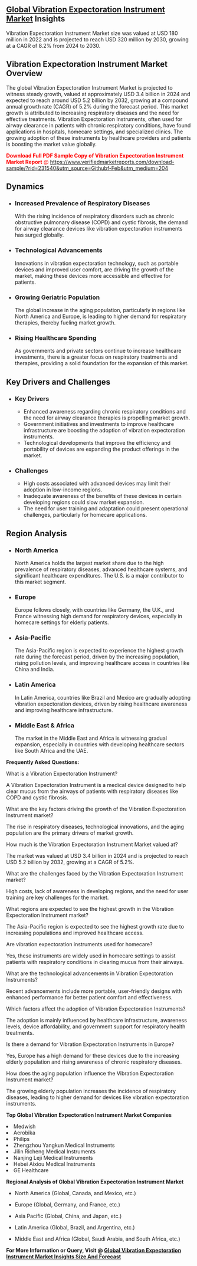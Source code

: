 <h2><a href="https://www.verifiedmarketreports.com/download-sample/?rid=231540&amp;utm_source=Githubf&amp;utm_medium=204" target="_blank">Global Vibration Expectoration Instrument Market</a> Insights</h2><p>Vibration Expectoration Instrument Market size was valued at USD 180 million in 2022 and is projected to reach USD 320 million by 2030, growing at a CAGR of 8.2% from 2024 to 2030.</p><p> <h2>Vibration Expectoration Instrument Market Overview</h2> <p>The global Vibration Expectoration Instrument Market is projected to witness steady growth, valued at approximately USD 3.4 billion in 2024 and expected to reach around USD 5.2 billion by 2032, growing at a compound annual growth rate (CAGR) of 5.2% during the forecast period. This market growth is attributed to increasing respiratory diseases and the need for effective treatments. Vibration Expectoration Instruments, often used for airway clearance in patients with chronic respiratory conditions, have found applications in hospitals, homecare settings, and specialized clinics. The growing adoption of these instruments by healthcare providers and patients is boosting the market value globally.</p> <p><p><span class=""><span style="color: #ff0000;"><strong>Download Full PDF Sample Copy of Vibration Expectoration Instrument Market Report</strong> @ </span><a href="https://www.verifiedmarketreports.com/download-sample/?rid=231540&amp;utm_source=Githubf-Feb&amp;utm_medium=204" target="_blank">https://www.verifiedmarketreports.com/download-sample/?rid=231540&amp;utm_source=Githubf-Feb&amp;utm_medium=204</a></span></p></p> <h2>Dynamics</h2> <ul> <li><h3>Increased Prevalence of Respiratory Diseases</h3> With the rising incidence of respiratory disorders such as chronic obstructive pulmonary disease (COPD) and cystic fibrosis, the demand for airway clearance devices like vibration expectoration instruments has surged globally.</li> <li><h3>Technological Advancements</h3> Innovations in vibration expectoration technology, such as portable devices and improved user comfort, are driving the growth of the market, making these devices more accessible and effective for patients.</li> <li><h3>Growing Geriatric Population</h3> The global increase in the aging population, particularly in regions like North America and Europe, is leading to higher demand for respiratory therapies, thereby fueling market growth.</li> <li><h3>Rising Healthcare Spending</h3> As governments and private sectors continue to increase healthcare investments, there is a greater focus on respiratory treatments and therapies, providing a solid foundation for the expansion of this market.</li> </ul> <h2>Key Drivers and Challenges</h2> <ul> <li><h3>Key Drivers</h3> <ul> <li>Enhanced awareness regarding chronic respiratory conditions and the need for airway clearance therapies is propelling market growth.</li> <li>Government initiatives and investments to improve healthcare infrastructure are boosting the adoption of vibration expectoration instruments.</li> <li>Technological developments that improve the efficiency and portability of devices are expanding the product offerings in the market.</li> </ul> </li> <li><h3>Challenges</h3> <ul> <li>High costs associated with advanced devices may limit their adoption in low-income regions.</li> <li>Inadequate awareness of the benefits of these devices in certain developing regions could slow market expansion.</li> <li>The need for user training and adaptation could present operational challenges, particularly for homecare applications.</li> </ul> </li> </ul> <h2>Region Analysis</h2> <ul> <li><h3>North America</h3> North America holds the largest market share due to the high prevalence of respiratory diseases, advanced healthcare systems, and significant healthcare expenditures. The U.S. is a major contributor to this market segment.</li> <li><h3>Europe</h3> Europe follows closely, with countries like Germany, the U.K., and France witnessing high demand for respiratory devices, especially in homecare settings for elderly patients.</li> <li><h3>Asia-Pacific</h3> The Asia-Pacific region is expected to experience the highest growth rate during the forecast period, driven by the increasing population, rising pollution levels, and improving healthcare access in countries like China and India.</li> <li><h3>Latin America</h3> In Latin America, countries like Brazil and Mexico are gradually adopting vibration expectoration devices, driven by rising healthcare awareness and improving healthcare infrastructure.</li> <li><h3>Middle East & Africa</h3> The market in the Middle East and Africa is witnessing gradual expansion, especially in countries with developing healthcare sectors like South Africa and the UAE.</li> </ul> <p><strong>Frequently Asked Questions:</strong></p> <p>What is a Vibration Expectoration Instrument?</p> <p>A Vibration Expectoration Instrument is a medical device designed to help clear mucus from the airways of patients with respiratory diseases like COPD and cystic fibrosis.</p> <p>What are the key factors driving the growth of the Vibration Expectoration Instrument market?</p> <p>The rise in respiratory diseases, technological innovations, and the aging population are the primary drivers of market growth.</p> <p>How much is the Vibration Expectoration Instrument Market valued at?</p> <p>The market was valued at USD 3.4 billion in 2024 and is projected to reach USD 5.2 billion by 2032, growing at a CAGR of 5.2%.</p> <p>What are the challenges faced by the Vibration Expectoration Instrument market?</p> <p>High costs, lack of awareness in developing regions, and the need for user training are key challenges for the market.</p> <p>What regions are expected to see the highest growth in the Vibration Expectoration Instrument market?</p> <p>The Asia-Pacific region is expected to see the highest growth rate due to increasing populations and improved healthcare access.</p> <p>Are vibration expectoration instruments used for homecare?</p> <p>Yes, these instruments are widely used in homecare settings to assist patients with respiratory conditions in clearing mucus from their airways.</p> <p>What are the technological advancements in Vibration Expectoration Instruments?</p> <p>Recent advancements include more portable, user-friendly designs with enhanced performance for better patient comfort and effectiveness.</p> <p>Which factors affect the adoption of Vibration Expectoration Instruments?</p> <p>The adoption is mainly influenced by healthcare infrastructure, awareness levels, device affordability, and government support for respiratory health treatments.</p> <p>Is there a demand for Vibration Expectoration Instruments in Europe?</p> <p>Yes, Europe has a high demand for these devices due to the increasing elderly population and rising awareness of chronic respiratory diseases.</p> <p>How does the aging population influence the Vibration Expectoration Instrument market?</p> <p>The growing elderly population increases the incidence of respiratory diseases, leading to higher demand for devices like vibration expectoration instruments.</p> </p><p><strong>Top Global Vibration Expectoration Instrument Market Companies</strong></p><div data-test-id=""><p><li>Medwish</li><li> Aerobika</li><li> Philips</li><li> Zhengzhou Yangkun Medical Instruments</li><li> Jilin Richeng Medical Instruments</li><li> Nanjing Leji Medical Instruments</li><li> Hebei Aixiou Medical Instruments</li><li> GE Healthcare</li></p><div><strong>Regional Analysis of&nbsp;Global Vibration Expectoration Instrument Market</strong></div><ul><li dir="ltr"><p dir="ltr">North America&nbsp;(Global, Canada, and Mexico, etc.)</p></li><li dir="ltr"><p dir="ltr">Europe (Global, Germany, and France, etc.)</p></li><li dir="ltr"><p dir="ltr">Asia Pacific&nbsp;(Global, China, and Japan, etc.)</p></li><li dir="ltr"><p dir="ltr">Latin America&nbsp;(Global, Brazil, and Argentina, etc.)</p></li><li dir="ltr">Middle East and Africa&nbsp;(Global, Saudi Arabia, and South Africa, etc.)</li></ul><p><strong>For More Information or Query, Visit @&nbsp;</strong><strong><a href="https://www.verifiedmarketreports.com/product/vibration-expectoration-instrument-market/?utm_source=Githubf&amp;utm_medium=204" target="_blank">Global Vibration Expectoration Instrument Market Insights Size And Forecast</a></strong></p></div>
